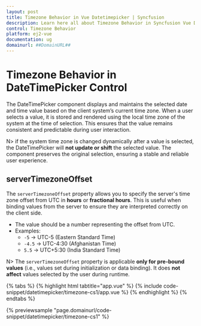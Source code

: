 ```yaml
---
layout: post
title: Timezone Behavior in Vue Datetimepicker | Syncfusion
description: Learn here all about Timezone Behavior in Syncfusion Vue Datetimepicker component of Syncfusion Essential JS 2 and more.
control: Timezone Behavior
platform: ej2-vue
documentation: ug
domainurl: ##DomainURL##
---
```


# Timezone Behavior in DateTimePicker Control

The DateTimePicker component displays and maintains the selected date and time value based on the client system’s current time zone. When a user selects a value, it is stored and rendered using the local time zone of the system at the time of selection. This ensures that the value remains consistent and predictable during user interaction.

N> if the system time zone is changed dynamically after a value is selected, the DateTimePicker will **not update or shift** the selected value. The component preserves the original selection, ensuring a stable and reliable user experience.

## serverTimezoneOffset

The `serverTimezoneOffset` property allows you to specify the server's time zone offset from UTC in **hours** or **fractional hours**. This is useful when binding values from the server to ensure they are interpreted correctly on the client side.

- The value should be a number representing the offset from UTC.
- Examples:
  - `-5` → UTC-5 (Eastern Standard Time)
  - `-4.5` → UTC-4:30 (Afghanistan Time)
  - `5.5` → UTC+5:30 (India Standard Time)

N> The `serverTimezoneOffset` property is applicable **only for pre-bound values** (i.e., values set during initialization or data binding). It does **not affect** values selected by the user during runtime.

{% tabs %}
{% highlight html tabtitle="app.vue" %}
{% include code-snippet/datetimepicker/timezone-cs1/app.vue %}
{% endhighlight %}
{% endtabs %}
        
{% previewsample "page.domainurl/code-snippet/datetimepicker/timezone-cs1" %}